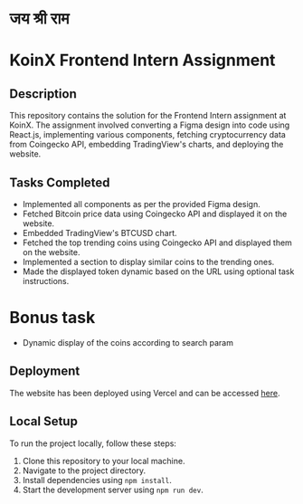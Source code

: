 # जय श्री राम
# KoinX Frontend Intern Assignment

## Description

This repository contains the solution for the Frontend Intern assignment at KoinX. The assignment involved converting a Figma design into code using React.js, implementing various components, fetching cryptocurrency data from Coingecko API, embedding TradingView's charts, and deploying the website.

## Tasks Completed

- Implemented all components as per the provided Figma design.
- Fetched Bitcoin price data using Coingecko API and displayed it on the website.
- Embedded TradingView's BTCUSD chart.
- Fetched the top trending coins using Coingecko API and displayed them on the website.
- Implemented a section to display similar coins to the trending ones.
- Made the displayed token dynamic based on the URL using optional task instructions.

# Bonus task
- Dynamic display of the coins according to search param

## Deployment

The website has been deployed using Vercel and can be accessed [here](https://coinx-plum.vercel.app).

## Local Setup

To run the project locally, follow these steps:

1. Clone this repository to your local machine.
2. Navigate to the project directory.
3. Install dependencies using `npm install`.
4. Start the development server using `npm run dev`.

